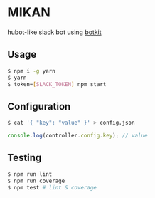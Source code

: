 # MIKAN

hubot-like slack bot using [botkit](https://github.com/howdyai/botkit/)

## Usage

```sh
$ npm i -g yarn
$ yarn
$ token=[SLACK_TOKEN] npm start
```

## Configuration

```sh
$ cat '{ "key": "value" }' > config.json
```
```js
console.log(controller.config.key); // value
```

## Testing

```sh
$ npm run lint
$ npm run coverage
$ npm test # lint & coverage
```
